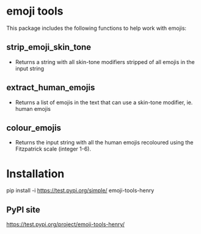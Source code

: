 # emoji tools
This package includes the following functions to help work with emojis:

## strip_emoji_skin_tone
- Returns a string with all skin-tone modifiers stripped of all emojis in the input string

## extract_human_emojis
- Returns a list of emojis in the text that can use a skin-tone modifier, ie. human emojis

## colour_emojis
- Returns the input string with all the human emojis recoloured using the Fitzpatrick scale (integer 1-6). 

# Installation
pip install -i https://test.pypi.org/simple/ emoji-tools-henry

## PyPI site
https://test.pypi.org/project/emoji-tools-henry/